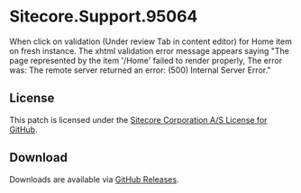 # Sitecore.Support.95064
When click on validation (Under review Tab in content editor) for Home item on fresh instance. The xhtml validation error message appears saying &quot;The page represented by the item '/Home' failed to render properly, The error was: The remote server returned an error: (500) Internal Server Error.&quot;

## License  
This patch is licensed under the [Sitecore Corporation A/S License for GitHub](https://github.com/sitecoresupport/Sitecore.Support.95064/blob/master/LICENSE).  

## Download  
Downloads are available via [GitHub Releases](https://github.com/sitecoresupport/Sitecore.Support.95064/releases).  
